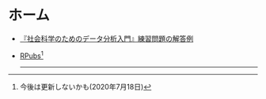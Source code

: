 # ホーム

- [『社会科学のためのデータ分析入門』練習問題の解答例](qss/links.md)

- [RPubs[^1]](https://rpubs.com/keisato)

  ---

  [^1]: 今後は更新しないかも(2020年7月18日)

